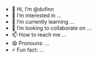 - 👋 Hi, I’m @dufinn
- 👀 I’m interested in ...
- 🌱 I’m currently learning ...
- 💞️ I’m looking to collaborate on ...
- 📫 How to reach me ...
- 😄 Pronouns: ...
- ⚡ Fun fact: ...

<!---
dufinn/dufinn is a ✨ special ✨ repository because its `README.md` (this file) appears on your GitHub profile.
You can click the Preview link to take a look at your changes.
--->
